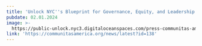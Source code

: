 ```yaml
---
title: 'Unlock NYC''s Blueprint for Governance, Equity, and Leadership Growth'
pubdate: 02.01.2024
image: >-
  https://public-unlock.nyc3.digitaloceanspaces.com/press-communitas-americas-logo.png
link: 'https://communitasamerica.org/news/latest?id=138'
---
```


